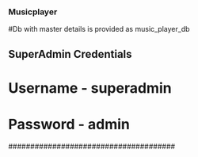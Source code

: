 ### Musicplayer

#Db with master details is provided as music_player_db

## SuperAdmin Credentials
# Username - superadmin
# Password - admin
######################################
